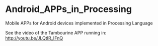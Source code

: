 Android_APPs_in_Processing
==========================

Mobile APPs for Android devices implemented in Processing Language

See the video of the Tambourine APP running in: http://youtu.be/JLQtIR_IFnQ
